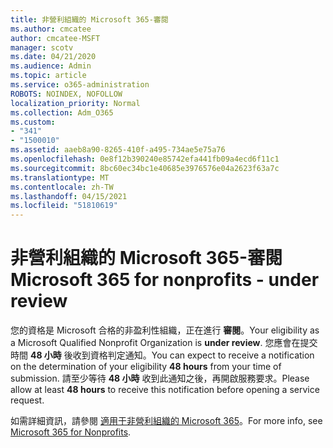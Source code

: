 ```yaml
---
title: 非營利組織的 Microsoft 365-審閱
ms.author: cmcatee
author: cmcatee-MSFT
manager: scotv
ms.date: 04/21/2020
ms.audience: Admin
ms.topic: article
ms.service: o365-administration
ROBOTS: NOINDEX, NOFOLLOW
localization_priority: Normal
ms.collection: Adm_O365
ms.custom:
- "341"
- "1500010"
ms.assetid: aaeb8a90-8265-410f-a495-734ae5e75a76
ms.openlocfilehash: 0e8f12b390240e85742efa441fb09a4ecd6f11c1
ms.sourcegitcommit: 8bc60ec34bc1e40685e3976576e04a2623f63a7c
ms.translationtype: MT
ms.contentlocale: zh-TW
ms.lasthandoff: 04/15/2021
ms.locfileid: "51810619"
---
```

# <a name="microsoft-365-for-nonprofits---under-review"></a><span data-ttu-id="a71f6-102">非營利組織的 Microsoft 365-審閱</span><span class="sxs-lookup"><span data-stu-id="a71f6-102">Microsoft 365 for nonprofits - under review</span></span>

<span data-ttu-id="a71f6-103">您的資格是 Microsoft 合格的非盈利性組織，正在進行 **審閱**。</span><span class="sxs-lookup"><span data-stu-id="a71f6-103">Your eligibility as a Microsoft Qualified Nonprofit Organization is **under review**.</span></span> <span data-ttu-id="a71f6-104">您應會在提交時間 **48 小時** 後收到資格判定通知。</span><span class="sxs-lookup"><span data-stu-id="a71f6-104">You can expect to receive a notification on the determination of your eligibility **48 hours** from your time of submission.</span></span> <span data-ttu-id="a71f6-105">請至少等待 **48 小時** 收到此通知之後，再開啟服務要求。</span><span class="sxs-lookup"><span data-stu-id="a71f6-105">Please allow at least **48 hours** to receive this notification before opening a service request.</span></span> 

<span data-ttu-id="a71f6-106">如需詳細資訊，請參閱 [適用于非營利組織的 Microsoft 365](https://www.microsoft.com/nonprofits/microsoft-365)。</span><span class="sxs-lookup"><span data-stu-id="a71f6-106">For more info, see [Microsoft 365 for Nonprofits](https://www.microsoft.com/nonprofits/microsoft-365).</span></span> 
